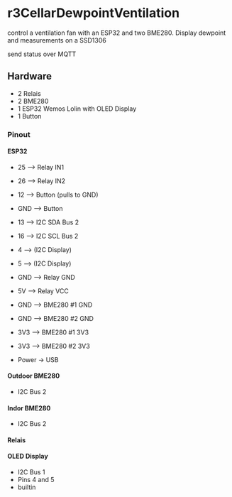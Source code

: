 # r3CellarDewpointVentilation
control a ventilation fan with an ESP32 and two BME280. Display dewpoint and measurements on a SSD1306

send status over MQTT

## Hardware

- 2 Relais
- 2 BME280
- 1 ESP32 Wemos Lolin with OLED Display
- 1 Button

### Pinout

#### ESP32
- 25  --> Relay IN1
- 26  --> Relay IN2
- 12  --> Button (pulls to GND)
- GND --> Button
- 13  --> I2C SDA Bus 2
- 16  --> I2C SCL Bus 2
- 4   --> (I2C Display)
- 5   --> (I2C Display)
- GND --> Relay GND
- 5V  --> Relay VCC
- GND --> BME280 #1 GND
- GND --> BME280 #2 GND
- 3V3 --> BME280 #1 3V3
- 3V3 --> BME280 #2 3V3

- Power -> USB

#### Outdoor BME280
- I2C Bus 2

#### Indor BME280
- I2C Bus 2

#### Relais

#### OLED Display
- I2C Bus 1
- Pins 4 and 5
- builtin
